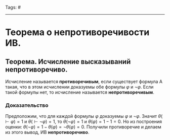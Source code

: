 Tags: #

---
# Теорема о непротиворечивости ИВ.

## Теорема. Исчисление высказываний непротиворечиво.
Исчисление называется **противоречивым**, если существует формула A такая, что в этом исчислении доказуемы обе формулы $\varphi$ и $\neg\varphi$. Если такой формулы нет, то исчисление называется **непротиворечивым**.

### Доказательство
Предположим, что для каждой формулы $\varphi$ доказуемы $\varphi$ и $\neg\varphi$. Значит $\theta(\vdash\varphi )=1$ и $\theta(\vdash\neg\varphi)=1$, то $\theta(\neg\varphi) = 1$ и $\theta(\varphi) = 1 - 1 = 0$. Но из построения оценки: $\theta(\neg\varphi) = 1 - \theta(\varphi) = \neg\theta(\varphi) = 0$. Получили противоречие и делаем из этого вывод, ИВ **непротиворечиво**.
